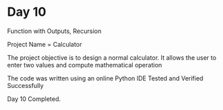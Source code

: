 # Day 10
Function with Outputs, Recursion

Project Name = Calculator

The project objective is to design a normal calculator.
It allows the user to enter two values and compute mathematical operation

The code was written using an online Python IDE
Tested and Verified Successfully

Day 10 Completed.